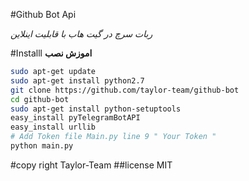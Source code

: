 #Github Bot Api

<i>
ربات سرچ در گیت هاب با قابلیت اینلاین
</i>

#Installl
<b> اموزش نصب</b>
```sh
sudo apt-get update
sudo apt-get install python2.7
git clone https://github.com/taylor-team/github-bot
cd github-bot
sudo apt-get install python-setuptools
easy_install pyTelegramBotAPI
easy_install urllib
# Add Token file Main.py line 9 " Your Token "
python main.py
```
#copy right Taylor-Team
##license MIT
